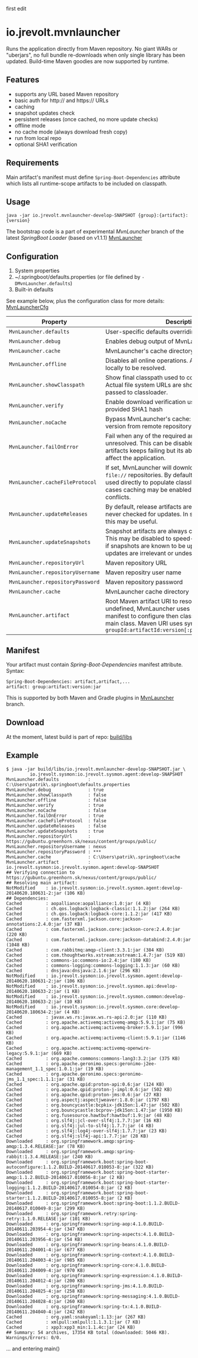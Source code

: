 first edit

io.jrevolt.mvnlauncher
======================

Runs the application directly from Maven repository. No giant WARs or "uberjars", no full bundle re-downloads when only single library has been updated. Build-time Maven goodies are now supported by runtime.

Features
--------

- supports any URL based Maven repository
- basic auth for http:// and https:// URLs
- caching
- snapshot updates check
- persistent releases (once cached, no more update checks)
- offline mode
- no cache mode (always download fresh copy)
- run from local repo
- optional SHA1 verification

Requirements
------------

Main artifact's manifest must define `Spring-Boot-Dependencies` attribute which lists all runtime-scope artifacts to be included on classpath.

Usage
-----

	java -jar io.jrevolt.mvnlauncher-develop-SNAPSHOT {group}:{artifact}:{version}
	
The bootstrap code is a part of experimental *MvnLauncher* branch of the latest *SpringBoot Loader* (based on v1.1.1)
[MvnLauncher](https://github.com/patrikbeno/spring-boot/commits/MvnLauncher)

Configuration
-------------

 1. System properties
 2. ~/.springboot/defaults.properties (or file defined by `-DMvnLauncher.defaults`)
 3. Built-in defaults

See example below, plus the configuration class for more details: [MvnLauncherCfg](https://github.com/patrikbeno/spring-boot/blob/MvnLauncher/spring-boot-tools/spring-boot-loader/src/main/java/org/springframework/boot/loader/MvnLauncherCfg.java) 

| Property | Description | Default |
|----------|---------|-------------|
| `MvnLauncher.defaults` | User-specific defaults overriding built-in defaults | `~/.springboot/defaults.properties` | 
| `MvnLauncher.debug` | Enables debug output of MvnLauncher's operations | `false` |
| `MvnLauncher.cache` | MvnLauncher's cache directory | `file://${user.home}/.springboot/cache` |
| `MvnLauncher.offline` | Disables all online operations. Artifacts must be cached locally to be resolved. | `false` | 
| `MvnLauncher.showClasspath` | Show final classpath used to configure the classloader. Actual file system URLs are show in the same order as passed to classloader. | `false` |
| `MvnLauncher.verify` | Enable download verification using the repository-provided SHA1 hash | `true` |
| `MvnLauncher.noCache` | Bypass MvnLauncher's cache: always download latest version from remote repository. | `false` |
| `MvnLauncher.failOnError` | Fail when any of the required artifacts is invalid or unresolved. This can be disabled if some optional artifacts keeps failing but its absence does not actually affect the application. | `true` |
| `MvnLauncher.cacheFileProtocol` | If set, MvnLauncher will download and cache also `file://` repositories. By default such URLs are not used directly to populate classloader but in some cases caching may be enabled to avoid the filesystem conflicts.  | `false` |
| `MvnLauncher.updateReleases` | By default, release artifacts are cached forever and never checked for updates. In some cases, overriding this may be useful. | `false` |
| `MvnLauncher.updateSnapshots` | Snapshot artifacts are always checked for updates. This may be disabled to speed-up application startup if snapshots are known to be up-to-date or if the updates are irrelevant or undesirable. | `true` |
| `MvnLauncher.repositoryUrl` | Maven repository URL | `file://${user.home}/.m2/repository/`
| `MvnLauncher.repositoryUsername` | Maven repositry user name |  
| `MvnLauncher.repositoryPassword` | Maven repository password |
| `MvnLauncher.cache` | MvnLauncher cache directory | `file://${user.name}/.springboot/cache` |
| `MvnLauncher.artifact` | Root Maven artifact URI to resolve and execute. If undefined, MvnLauncher uses bootstrap (current) manifest to configure then classloader and resolve the main class. Maven URI uses syntax `groupId:artifactId:version[:packaging[:classifier]]` | `undefined` |

Manifest
--------

Your artifact must contain *Spring-Boot-Dependencies* manifest attribute. Syntax:
 
	Spring-Boot-Dependencies: artifact,artifact,...
	artifact: group:artifact:version:jar

This is supported by both Maven and Gradle plugins in [MvnLauncher](https://github.com/patrikbeno/spring-boot/commits/MvnLauncher)
branch.

Download
--------

At the moment, latest build is part of repo: [build/libs](https://github.com/jrevolt/io.jrevolt.mvnlauncher/tree/develop/build/libs)

Example
-------

```
$ java -jar build/libs/io.jrevolt.mvnlauncher-develop-SNAPSHOT.jar \
		 io.jrevolt.sysmon:io.jrevolt.sysmon.agent:develop-SNAPSHOT
MvnLauncher.defaults           : C:\Users\patrik\.springboot\defaults.properties
MvnLauncher.debug              : true
MvnLauncher.showClasspath      : false
MvnLauncher.offline            : false
MvnLauncher.verify             : true
MvnLauncher.noCache            : false
MvnLauncher.failOnError        : true
MvnLauncher.cacheFileProtocol  : false
MvnLauncher.updateReleases     : false
MvnLauncher.updateSnapshots    : true
MvnLauncher.repositoryUrl      : https://gubuntu.greenhorn.sk/nexus/content/groups/public/
MvnLauncher.repositoryUsername : nexus
MvnLauncher.repositoryPassword : ***
MvnLauncher.cache              : C:\Users\patrik\.springboot\cache
MvnLauncher.artifact           : io.jrevolt.sysmon:io.jrevolt.sysmon.agent:develop-SNAPSHOT
## Verifying connection to https://gubuntu.greenhorn.sk/nexus/content/groups/public/
## Resolving main artifact:
NotModified    : io.jrevolt.sysmon:io.jrevolt.sysmon.agent:develop-20140620.180631-2:jar (106 KB)
## Dependencies:
Cached         : aopalliance:aopalliance:1.0:jar (4 KB)
Cached         : ch.qos.logback:logback-classic:1.1.2:jar (264 KB)
Cached         : ch.qos.logback:logback-core:1.1.2:jar (417 KB)
Cached         : com.fasterxml.jackson.core:jackson-annotations:2.4.0:jar (37 KB)
Cached         : com.fasterxml.jackson.core:jackson-core:2.4.0:jar (220 KB)
Cached         : com.fasterxml.jackson.core:jackson-databind:2.4.0:jar (1048 KB)
Cached         : com.rabbitmq:amqp-client:3.3.1:jar (384 KB)
Cached         : com.thoughtworks.xstream:xstream:1.4.7:jar (519 KB)
Cached         : commons-io:commons-io:2.4:jar (180 KB)
Cached         : commons-logging:commons-logging:1.1.3:jar (60 KB)
Cached         : dnsjava:dnsjava:2.1.6:jar (296 KB)
NotModified    : io.jrevolt.sysmon:io.jrevolt.sysmon.agent:develop-20140620.180631-2:jar (106 KB)
NotModified    : io.jrevolt.sysmon:io.jrevolt.sysmon.api:develop-20140620.180633-2:jar (1 KB)
NotModified    : io.jrevolt.sysmon:io.jrevolt.sysmon.common:develop-20140620.180633-2:jar (10 KB)
NotModified    : io.jrevolt.sysmon:io.jrevolt.sysmon.core:develop-20140620.180634-2:jar (4 KB)
Cached         : javax.ws.rs:javax.ws.rs-api:2.0:jar (110 KB)
Cached         : org.apache.activemq:activemq-amqp:5.9.1:jar (75 KB)
Cached         : org.apache.activemq:activemq-broker:5.9.1:jar (996 KB)
Cached         : org.apache.activemq:activemq-client:5.9.1:jar (1146 KB)
Cached         : org.apache.activemq:activemq-openwire-legacy:5.9.1:jar (669 KB)
Cached         : org.apache.commons:commons-lang3:3.2:jar (375 KB)
Cached         : org.apache.geronimo.specs:geronimo-j2ee-management_1.1_spec:1.0.1:jar (19 KB)
Cached         : org.apache.geronimo.specs:geronimo-jms_1.1_spec:1.1.1:jar (31 KB)
Cached         : org.apache.qpid:proton-api:0.6:jar (124 KB)
Cached         : org.apache.qpid:proton-j-impl:0.6:jar (502 KB)
Cached         : org.apache.qpid:proton-jms:0.6:jar (27 KB)
Cached         : org.aspectj:aspectjweaver:1.8.0:jar (1797 KB)
Cached         : org.bouncycastle:bcpkix-jdk15on:1.47:jar (502 KB)
Cached         : org.bouncycastle:bcprov-jdk15on:1.47:jar (1950 KB)
Cached         : org.fusesource.hawtbuf:hawtbuf:1.9:jar (48 KB)
Cached         : org.slf4j:jcl-over-slf4j:1.7.7:jar (16 KB)
Cached         : org.slf4j:jul-to-slf4j:1.7.7:jar (4 KB)
Cached         : org.slf4j:log4j-over-slf4j:1.7.7:jar (23 KB)
Cached         : org.slf4j:slf4j-api:1.7.7:jar (28 KB)
Downloaded     : org.springframework.amqp:spring-amqp:1.3.4.RELEASE:jar (78 KB)
Downloaded     : org.springframework.amqp:spring-rabbit:1.3.4.RELEASE:jar (240 KB)
Downloaded     : org.springframework.boot:spring-boot-autoconfigure:1.1.2.BUILD-20140617.010053-8:jar (322 KB)
Downloaded     : org.springframework.boot:spring-boot-starter-amqp:1.1.2.BUILD-20140617.010056-8:jar (2 KB)
Downloaded     : org.springframework.boot:spring-boot-starter-logging:1.1.2.BUILD-20140617.010054-8:jar (2 KB)
Downloaded     : org.springframework.boot:spring-boot-starter:1.1.2.BUILD-20140617.010055-8:jar (2 KB)
Downloaded     : org.springframework.boot:spring-boot:1.1.2.BUILD-20140617.010049-8:jar (299 KB)
Downloaded     : org.springframework.retry:spring-retry:1.1.0.RELEASE:jar (101 KB)
Downloaded     : org.springframework:spring-aop:4.1.0.BUILD-20140611.203954-4:jar (347 KB)
Downloaded     : org.springframework:spring-aspects:4.1.0.BUILD-20140611.203956-4:jar (54 KB)
Downloaded     : org.springframework:spring-beans:4.1.0.BUILD-20140611.204001-4:jar (677 KB)
Downloaded     : org.springframework:spring-context:4.1.0.BUILD-20140611.204003-4:jar (985 KB)
Downloaded     : org.springframework:spring-core:4.1.0.BUILD-20140611.204009-4:jar (970 KB)
Downloaded     : org.springframework:spring-expression:4.1.0.BUILD-20140611.204012-4:jar (200 KB)
Downloaded     : org.springframework:spring-jms:4.1.0.BUILD-20140611.204025-4:jar (258 KB)
Downloaded     : org.springframework:spring-messaging:4.1.0.BUILD-20140611.204028-4:jar (260 KB)
Downloaded     : org.springframework:spring-tx:4.1.0.BUILD-20140611.204040-4:jar (242 KB)
Cached         : org.yaml:snakeyaml:1.13:jar (267 KB)
Cached         : xmlpull:xmlpull:1.1.3.1:jar (7 KB)
Cached         : xpp3:xpp3_min:1.1.4c:jar (24 KB)
## Summary: 54 archives, 17354 KB total (downloaded: 5046 KB). Warnings/Errors: 0/0.
```	
	
... and entering main()	
